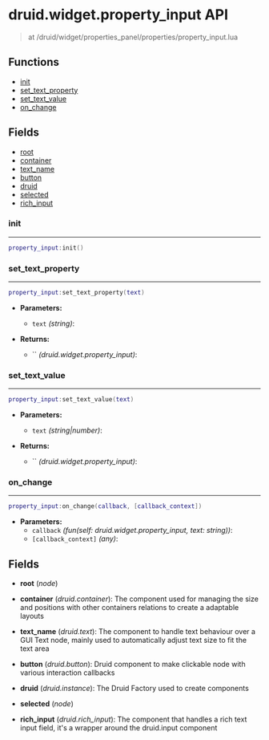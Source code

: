 # druid.widget.property_input API

> at /druid/widget/properties_panel/properties/property_input.lua

## Functions

- [init](#init)
- [set_text_property](#set_text_property)
- [set_text_value](#set_text_value)
- [on_change](#on_change)

## Fields

- [root](#root)
- [container](#container)
- [text_name](#text_name)
- [button](#button)
- [druid](#druid)
- [selected](#selected)
- [rich_input](#rich_input)



### init

---
```lua
property_input:init()
```

### set_text_property

---
```lua
property_input:set_text_property(text)
```

- **Parameters:**
	- `text` *(string)*:

- **Returns:**
	- `` *(druid.widget.property_input)*:

### set_text_value

---
```lua
property_input:set_text_value(text)
```

- **Parameters:**
	- `text` *(string|number)*:

- **Returns:**
	- `` *(druid.widget.property_input)*:

### on_change

---
```lua
property_input:on_change(callback, [callback_context])
```

- **Parameters:**
	- `callback` *(fun(self: druid.widget.property_input, text: string))*:
	- `[callback_context]` *(any)*:


## Fields
<a name="root"></a>
- **root** (_node_)

<a name="container"></a>
- **container** (_druid.container_): The component used for managing the size and positions with other containers relations to create a adaptable layouts

<a name="text_name"></a>
- **text_name** (_druid.text_): The component to handle text behaviour over a GUI Text node, mainly used to automatically adjust text size to fit the text area

<a name="button"></a>
- **button** (_druid.button_): Druid component to make clickable node with various interaction callbacks

<a name="druid"></a>
- **druid** (_druid.instance_): The Druid Factory used to create components

<a name="selected"></a>
- **selected** (_node_)

<a name="rich_input"></a>
- **rich_input** (_druid.rich_input_): The component that handles a rich text input field, it's a wrapper around the druid.input component

